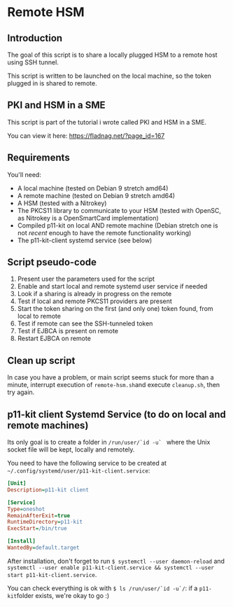 # Remote HSM

## Introduction
The goal of this script is to share a locally plugged HSM to a remote host using SSH tunnel.

This script is written to be launched on the local machine, so the token plugged in is shared to remote.


## PKI and HSM in a SME

This script is part of the tutorial i wrote called PKI and HSM in a SME. 

You can view it here: https://fladnag.net/?page_id=167


## Requirements
You'll need:
- A local machine (tested on Debian 9 stretch amd64)
- A remote machine (tested on Debian 9 stretch amd64)
- A HSM (tested with a Nitrokey)
- The PKCS11 library to communicate to your HSM (tested with OpenSC, as Nitrokey is a OpenSmartCard implementation)
- Compiled p11-kit on local AND remote machine (Debian stretch one is not *recent* enough to have the remote functionality working)
- The p11-kit-client systemd service (see below)


## Script pseudo-code
1. Present user the parameters used for the script
2. Enable and start local and remote systemd user service if needed
3. Look if a sharing is already in progress on the remote
4. Test if local and remote PKCS11 providers are present
5. Start the token sharing on the first (and only one) token found, from local to remote
6. Test if remote can see the SSH-tunneled token
7. Test if EJBCA is present on remote
8. Restart EJBCA on remote 


## Clean up script
In case you have a problem, or main script seems stuck for more than a minute, interrupt execution of `remote-hsm.sh`and execute `cleanup.sh`, then try again.


## p11-kit client Systemd Service (to do on local and remote machines)
Its only goal is to create a folder in ``/run/user/`id -u` `` where the Unix socket file will be kept, locally and remotely. 

You need to have the following service to be created at ``~/.config/systemd/user/p11-kit-client.service``:

````ini
[Unit]
Description=p11-kit client

[Service]
Type=oneshot
RemainAfterExit=true
RuntimeDirectory=p11-kit
ExecStart=/bin/true

[Install]
WantedBy=default.target
````

After installation, don't forget to run ``$ systemctl --user daemon-reload`` and ``systemctl --user enable p11-kit-client.service && systemctl --user start p11-kit-client.service``.

You can check everything is ok with ``$ ls /run/user/`id -u`/``: if a ``p11-kit``folder exists, we're okay to go :)